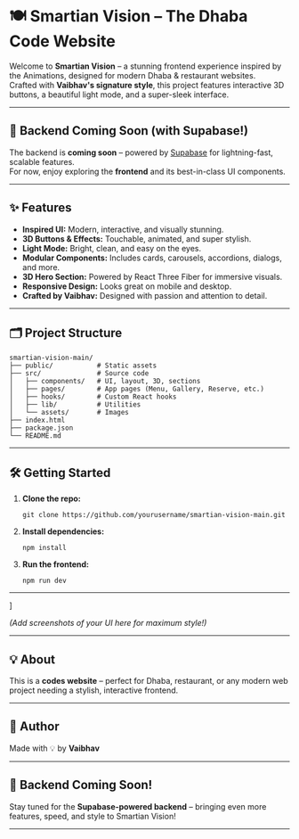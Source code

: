 # 🍽️ Smartian Vision – The Dhaba Code Website

Welcome to **Smartian Vision** – a stunning frontend experience inspired by the Animations, designed for modern Dhaba & restaurant websites.  
Crafted with **Vaibhav's signature style**, this project features interactive 3D buttons, a beautiful light mode, and a super-sleek interface.

---

## 🚀 Backend Coming Soon (with Supabase!)

The backend is **coming soon** – powered by [Supabase](https://supabase.com/) for lightning-fast, scalable features.  
For now, enjoy exploring the **frontend** and its best-in-class UI components.

---

## ✨ Features

- **Inspired UI:** Modern, interactive, and visually stunning.
- **3D Buttons & Effects:** Touchable, animated, and super stylish.
- **Light Mode:** Bright, clean, and easy on the eyes.
- **Modular Components:** Includes cards, carousels, accordions, dialogs, and more.
- **3D Hero Section:** Powered by React Three Fiber for immersive visuals.
- **Responsive Design:** Looks great on mobile and desktop.
- **Crafted by Vaibhav:** Designed with passion and attention to detail.

---

## 🗂️ Project Structure

```
smartian-vision-main/
├── public/           # Static assets
├── src/              # Source code
│   ├── components/   # UI, layout, 3D, sections
│   ├── pages/        # App pages (Menu, Gallery, Reserve, etc.)
│   ├── hooks/        # Custom React hooks
│   ├── lib/          # Utilities
│   └── assets/       # Images
├── index.html
├── package.json
└── README.md
```

---

## 🛠️ Getting Started

1. **Clone the repo:**
   ```
   git clone https://github.com/yourusername/smartian-vision-main.git
   ```
2. **Install dependencies:**
   ```
   npm install
   ```
3. **Run the frontend:**
   ```
   npm run dev
   ```

---

]

*(Add screenshots of your UI here for maximum style!)*

---

## 💡 About

This is a **codes website** – perfect for Dhaba, restaurant, or any modern web project needing a stylish, interactive frontend.

---

## 👤 Author

Made with 💡 by **Vaibhav**

---

## 📢 Backend Coming Soon!

Stay tuned for the **Supabase-powered backend** – bringing even more features, speed, and style to Smartian Vision!

---
